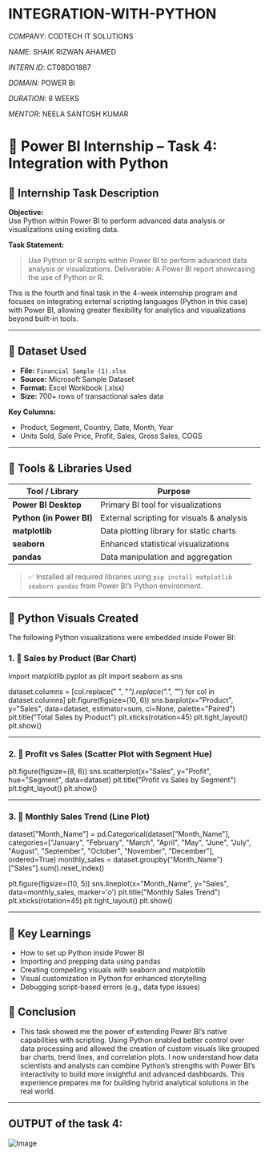 # INTEGRATION-WITH-PYTHON

*COMPANY*: CODTECH IT SOLUTIONS

*NAME*: SHAIK RIZWAN AHAMED

*INTERN ID*: CT08DG1887

*DOMAIN*: POWER BI

*DURATION*: 8 WEEKS

*MENTOR*: NEELA SANTOSH KUMAR

# 🐍 Power BI Internship – Task 4: Integration with Python

## 📌 Internship Task Description

**Objective:**  
Use Python within Power BI to perform advanced data analysis or visualizations using existing data.

**Task Statement:**  
> Use Python or R scripts within Power BI to perform advanced data analysis or visualizations. Deliverable: A Power BI report showcasing the use of Python or R.

This is the fourth and final task in the 4-week internship program and focuses on integrating external scripting languages (Python in this case) with Power BI, allowing greater flexibility for analytics and visualizations beyond built-in tools.

---

## 📁 Dataset Used

- **File:** `Financial Sample (1).xlsx`
- **Source:** Microsoft Sample Dataset
- **Format:** Excel Workbook (.xlsx)
- **Size:** 700+ rows of transactional sales data

**Key Columns:**
- Product, Segment, Country, Date, Month, Year  
- Units Sold, Sale Price, Profit, Sales, Gross Sales, COGS

---

## 🧰 Tools & Libraries Used

| Tool / Library          | Purpose                                      |
|-------------------------|----------------------------------------------|
| **Power BI Desktop**    | Primary BI tool for visualizations           |
| **Python (in Power BI)**| External scripting for visuals & analysis    |
| **matplotlib**          | Data plotting library for static charts      |
| **seaborn**             | Enhanced statistical visualizations          |
| **pandas**              | Data manipulation and aggregation            |

> ✅ Installed all required libraries using `pip install matplotlib seaborn pandas` from Power BI’s Python environment.

---

## 🧪 Python Visuals Created

The following Python visualizations were embedded inside Power BI:

### 1. 🔹 Sales by Product (Bar Chart)

import matplotlib.pyplot as plt
import seaborn as sns

dataset.columns = [col.replace(" ", "_").replace(".", "_") for col in dataset.columns]
plt.figure(figsize=(10, 6))
sns.barplot(x="Product", y="Sales", data=dataset, estimator=sum, ci=None, palette="Paired")
plt.title("Total Sales by Product")
plt.xticks(rotation=45)
plt.tight_layout()
plt.show()

---

### 2. 🔹 Profit vs Sales (Scatter Plot with Segment Hue)

plt.figure(figsize=(8, 6))
sns.scatterplot(x="Sales", y="Profit", hue="Segment", data=dataset)
plt.title("Profit vs Sales by Segment")
plt.tight_layout()
plt.show()

---

### 3. 🔹 Monthly Sales Trend (Line Plot)

dataset["Month_Name"] = pd.Categorical(dataset["Month_Name"],
    categories=["January", "February", "March", "April", "May", "June",
                "July", "August", "September", "October", "November", "December"],
    ordered=True)
monthly_sales = dataset.groupby("Month_Name")["Sales"].sum().reset_index()

plt.figure(figsize=(10, 5))
sns.lineplot(x="Month_Name", y="Sales", data=monthly_sales, marker='o')
plt.title("Monthly Sales Trend")
plt.xticks(rotation=45)
plt.tight_layout()
plt.show()

---
## 🧠 Key Learnings

- How to set up Python inside Power BI
- Importing and prepping data using pandas
- Creating compelling visuals with seaborn and matplotlib
- Visual customization in Python for enhanced storytelling
- Debugging script-based errors (e.g., data type issues)

## 📌 Conclusion
- This task showed me the power of extending Power BI’s native capabilities with scripting. Using Python enabled better control over data processing and allowed the creation of custom visuals like grouped bar charts, trend lines, and correlation plots. I now understand how data scientists and analysts can combine Python’s strengths with Power BI’s interactivity to build more insightful and advanced dashboards. This experience prepares me for building hybrid analytical solutions in the real world.
---

## OUTPUT of the task 4:

![Image](https://github.com/user-attachments/assets/c3748f4c-3840-4c25-a97a-6c0c87f03e26)
